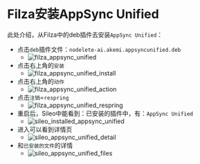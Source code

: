 # Filza安装AppSync Unified

此处介绍，从Filza中的deb插件去安装`AppSync Unified`：

* 点击`deb`插件文件：`nodelete-ai.akemi.appsyncunified.deb`
  * ![filza_appsync_unified](../../../assets/img/filza_appsync_unified.png)
* 点击右上角的`安装`
  * ![filza_appsync_unified_install](../../../assets/img/filza_appsync_unified_install.png)
* 点击右上角的`动作`
  * ![filza_appsync_unified_action](../../../assets/img/filza_appsync_unified_action.png)
* 点击`注销`=`respring`
  * ![filza_appsync_unified_respring](../../../assets/img/filza_appsync_unified_respring.png)
* 重启后，Sileo中能看到：已安装的插件中，有：`AppSync Unified`
  * ![sileo_installed_appsync_unified](../../../assets/img/sileo_installed_appsync_unified.png)
* 进入可以看到详情页
  * ![sileo_appsync_unified_detail](../../../assets/img/sileo_appsync_unified_detail.png)
* 和`已安装的文件`的详情
  * ![sileo_appsync_unified_files](../../../assets/img/sileo_appsync_unified_files.png)

